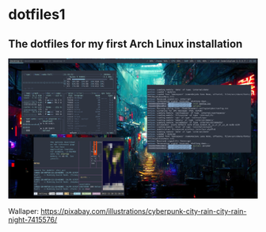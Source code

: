 # dotfiles1

## The dotfiles for my first Arch Linux installation

![alt text](/r1.1.png)

Wallaper: https://pixabay.com/illustrations/cyberpunk-city-rain-city-rain-night-7415576/
